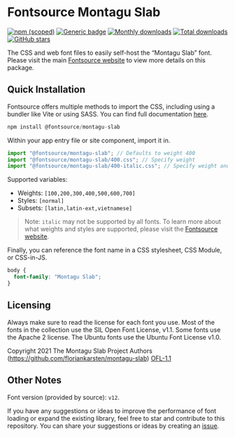 # Fontsource Montagu Slab

[![npm (scoped)](https://img.shields.io/npm/v/@fontsource/montagu-slab?color=brightgreen)](https://www.npmjs.com/package/@fontsource/montagu-slab) [![Generic badge](https://img.shields.io/badge/fontsource-passing-brightgreen)](https://github.com/fontsource/fontsource) [![Monthly downloads](https://badgen.net/npm/dm/@fontsource/montagu-slab)](https://github.com/fontsource/fontsource) [![Total downloads](https://badgen.net/npm/dt/@fontsource/montagu-slab)](https://github.com/fontsource/fontsource) [![GitHub stars](https://img.shields.io/github/stars/fontsource/fontsource.svg?style=social&label=Star)](https://github.com/fontsource/fontsource/stargazers)

The CSS and web font files to easily self-host the “Montagu Slab” font. Please visit the main [Fontsource website](https://fontsource.org/fonts/montagu-slab) to view more details on this package.

## Quick Installation

Fontsource offers multiple methods to import the CSS, including using a bundler like Vite or using SASS. You can find full documentation [here](https://fontsource.org/docs/getting-started/introduction).

```javascript
npm install @fontsource/montagu-slab
```

Within your app entry file or site component, import it in.

```javascript
import "@fontsource/montagu-slab"; // Defaults to weight 400
import "@fontsource/montagu-slab/400.css"; // Specify weight
import "@fontsource/montagu-slab/400-italic.css"; // Specify weight and style
```

Supported variables:
- Weights: `[100,200,300,400,500,600,700]`
- Styles: `[normal]`
- Subsets: `[latin,latin-ext,vietnamese]`

> Note: `italic` may not be supported by all fonts. To learn more about what weights and styles are supported, please visit the [Fontsource website](https://fontsource.org/fonts/montagu-slab).

Finally, you can reference the font name in a CSS stylesheet, CSS Module, or CSS-in-JS.

```css
body {
  font-family: "Montagu Slab";
}
```

## Licensing
Always make sure to read the license for each font you use. Most of the fonts in the collection use the SIL Open Font License, v1.1. Some fonts use the Apache 2 license. The Ubuntu fonts use the Ubuntu Font License v1.0.

Copyright 2021 The Montagu Slab Project Authors (https://github.com/floriankarsten/montagu-slab)
[OFL-1.1](http://scripts.sil.org/OFL)

## Other Notes
Font version (provided by source): `v12`.

If you have any suggestions or ideas to improve the performance of font loading or expand the existing library, feel free to star and contribute to this repository. You can share your suggestions or ideas by creating an [issue](https://github.com/fontsource/fontsource/issues).